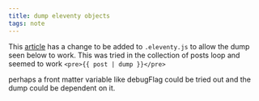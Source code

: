 ```yaml
---
title: dump eleventy objects
tags: note
---
```


This [article](https://justbea.dev/notes/nunjucks-dump/) has a change to be added to `.eleventy.js` to allow the dump seen below to work.
This was tried in the collection of posts loop and seemed to work
`<pre>{{ post | dump }}</pre>`

perhaps a front matter variable like debugFlag could be tried out and the dump could be dependent on it.